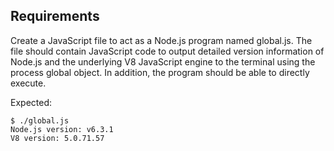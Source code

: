## Requirements
Create a JavaScript file to act as a Node.js program named global.js. The file should contain JavaScript code to output detailed version information of Node.js and the underlying V8 JavaScript engine to the terminal using the process global object. In addition, the program should be able to directly execute.

Expected:

    $ ./global.js
    Node.js version: v6.3.1
    V8 version: 5.0.71.57

